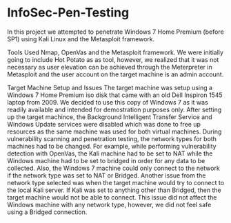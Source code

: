 # InfoSec-Pen-Testing
In this project we attempted to penetrate Windows 7 Home Premium (before SP1) using Kali Linux and the Metasploit framework.

Tools Used
Nmap, OpenVas and the Metasploit framework. We were initially going to include Hot Potato as as tool, however, we realized that it was not necessary as user elevation can be achieved through the Meterpreter in Metasploit and the user account on the target machine is an admin account.

Target Machine Setup and Issues
 The target machine was setup using a Windows 7 Home Premium iso disk that came with an old Dell Inspiron 1545 laptop from 2009. We decided to use this copy of Windows 7 as it was readily available and intended for demostration purposes only. After setting up the target machince, the Background Intelligent Transfer Service and Windows Update services were disabled which was done to free up resources as the same machine was used for both virtual machines. During vulnerability scanning and penetration testing, the network types for both machines had to be changed. For example, while performing vulnerability detection with OpenVas, the Kali machine had to be set to NAT while the Windows machine had to be set to bridged in order for any data to be collected. Also, the Windows 7 machine could only connect to the network if the network type was set to NAT or Bridged. Another issue from the network type selected was when the target machine would try to connect to the local Kali server. If Kali was set to anything other than Bridged, then the target machine would not be able to connect. This issue did not affect the Windows machine with any network type, however, we did not feel safe using a Bridged connection. 



